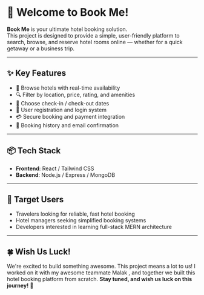 # 👋 Welcome to Book Me!

**Book Me** is your ultimate hotel booking solution.  
This project is designed to provide a simple, user-friendly platform to search, browse, and reserve hotel rooms online — whether for a quick getaway or a business trip.

---

## ✨ Key Features

- 🏨 Browse hotels with real-time availability  
- 🔍 Filter by location, price, rating, and amenities  
- 📅 Choose check-in / check-out dates  
- 👤 User registration and login system  
- 💳 Secure booking and payment integration  
- 🧾 Booking history and email confirmation

---

## 📦 Tech Stack 

- **Frontend**: React / Tailwind CSS  
- **Backend**: Node.js / Express / MongoDB  

---

## 📌 Target Users

- Travelers looking for reliable, fast hotel booking  
- Hotel managers seeking simplified booking systems  
- Developers interested in learning full-stack MERN architecture

---

## 🍀 Wish Us Luck!

We're excited to build something awesome.
This project means a lot to us! I worked on it with my awesome teammate Malak , and together we built this hotel booking platform from scratch.
**Stay tuned, and wish us luck on this journey!** 🚀
